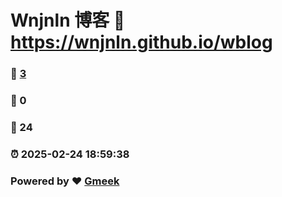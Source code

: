# Wnjnln 博客 :link: https://wnjnln.github.io/wblog 
### :page_facing_up: [3](https://wnjnln.github.io/wblog/tag.html) 
### :speech_balloon: 0 
### :hibiscus: 24 
### :alarm_clock: 2025-02-24 18:59:38 
### Powered by :heart: [Gmeek](https://github.com/Meekdai/Gmeek)
